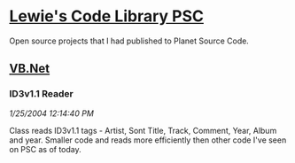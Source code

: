 # [Lewie's Code Library PSC](../../README.md)

Open source projects that I had published to Planet Source Code.

## [VB.Net](../README.md)

### ID3v1.1 Reader

*1/25/2004 12:14:40 PM*

Class reads ID3v1.1 tags - Artist, Sont Title, Track, Comment, Year, Album and year. Smaller code and reads more efficiently then other code I've seen on PSC as of today.


